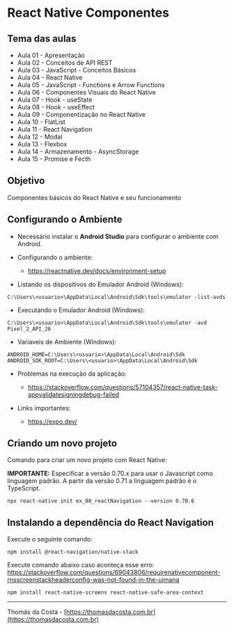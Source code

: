 # React Native Componentes

## Tema das aulas

- Aula 01 - Apresentação
- Aula 02 - Conceitos de API REST
- Aula 03 - JavaScript - Conceitos Básicos
- Aula 04 - React Native
- Aula 05 - JavaScript - Functions e Arrow Functions
- Aula 06 - Componentes Visuais do React Native
- Aula 07 - Hook - useState
- Aula 08 - Hook - useEffect
- Aula 09 - Componentização no React Native
- Aula 10 - FlatList
- Aula 11 - React Navigation
- Aula 12 - Modal
- Aula 13 - Flexbox
- Aula 14 - Armazenamento - AsyncStorage
- Aula 15 - Promise e Fecth

## Objetivo

Componentes básicos do React Native e seu funcionamento

## Configurando o Ambiente

- Necessário instalar o **Android Studio** para configurar o ambiente com Android.

- Configurando o ambiente:
  - https://reactnative.dev/docs/environment-setup

- Listando os dispositivos do Emulador Android (Windows):
```
C:\Users\<usuario>\AppData\Local\Android\Sdk\tools\emulator -list-avds
```

- Executando o Emulador Android (Windows):
```
C:\Users\<usuario>\AppData\Local\Android\Sdk\tools\emulator -avd Pixel_2_API_26
```

- Variaveis de Ambiente (Windows):
```
ANDROID_HOME=C:\Users\<usuario>\AppData\Local\Android\Sdk
ANDROID_SDK_ROOT=C:\Users\<usuario>\AppData\Local\Android\Sdk
```

- Problemas na execução da aplicação:
  - https://stackoverflow.com/questions/57104357/react-native-task-appvalidatesigningdebug-failed

- Links importantes:
  - https://expo.dev/
  
## Criando um novo projeto

Comando para criar um novo projeto com React Native:

**IMPORTANTE:** Especificar a versão 0.70.x para usar o Javascript como linguagem padrão. A partir da versão 0.71 a linguagem padrão é o TypeScript.
```
npx react-native init ex_08_reactNavigation --version 0.70.6
```

## Instalando a dependência do React Navigation

Execute o seguinte comando:

```
npm install @react-navigation/native-stack
```

Execute comando abaixo caso aconteça esse erro: https://stackoverflow.com/questions/69043806/requirenativecomponent-rnsscreenstackheaderconfig-was-not-found-in-the-uimana

```
npm install react-native-screens react-native-safe-area-context
```

---

Thomás da Costa - [https://thomasdacosta.com.br](https://thomasdacosta.com.br)
